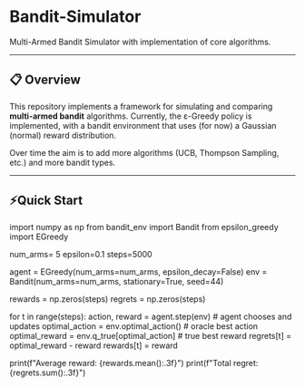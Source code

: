 # Bandit-Simulator

Multi-Armed Bandit Simulator with implementation of core algorithms.

---

## 📋 Overview

This repository implements a framework for simulating and comparing **multi-armed bandit** algorithms. Currently, the ε-Greedy policy is implemented, with a bandit environment that uses (for now) a Gaussian (normal) reward distribution.  

Over time the aim is to add more algorithms (UCB, Thompson Sampling, etc.) and more bandit types.

---
## ⚡Quick Start

import numpy as np
from bandit_env import Bandit
from epsilon_greedy import EGreedy

num_arms= 5
epsilon=0.1
steps=5000

agent = EGreedy(num_arms=num_arms, epsilon_decay=False)
env = Bandit(num_arms=num_arms, stationary=True, seed=44)

rewards = np.zeros(steps)
regrets = np.zeros(steps)


for t in range(steps):
    action, reward = agent.step(env)                # agent chooses and updates
    optimal_action = env.optimal_action()           # oracle best action
    optimal_reward = env.q_true[optimal_action]     # true best reward
    regrets[t] = optimal_reward - reward
    rewards[t] = reward

print(f"Average reward: {rewards.mean():.3f}")
print(f"Total regret: {regrets.sum():.3f}")

